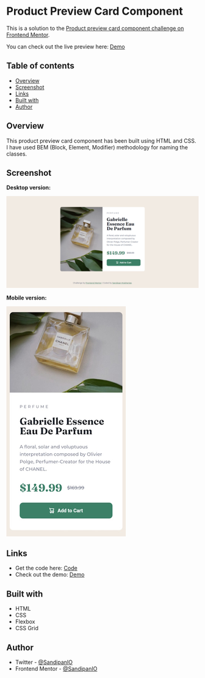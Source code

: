 # Product Preview Card Component

This is a solution to the [Product preview card component challenge on Frontend Mentor](https://www.frontendmentor.io/challenges/product-preview-card-component-GO7UmttRfa).

You can check out the live preview here: [Demo](https://sandipan-product-card-component.netlify.app/)

## Table of contents

- [Overview](#overview)
- [Screenshot](#screenshot)
- [Links](#links)
- [Built with](#built-with)
- [Author](#author)

## Overview

This product preview card component has been built using HTML and CSS. I have used BEM (Block, Element, Modifier) methodology for naming the classes.

## Screenshot

**Desktop version:**

![Desktop Version of Product Preview Card Component](https://github.com/SandipanIO/frontend-mentor-projects/raw/main/product-preview-card-component/screenshots/product-preview-card-component-desktop-version.png)

**Mobile version:**

![Mobile Version of Product Preview Card Component](https://github.com/SandipanIO/frontend-mentor-projects/raw/main/product-preview-card-component/screenshots/product-preview-card-component-mobile-version.jpg)

## Links

- Get the code here: [Code](https://github.com/SandipanIO/frontend-mentor-projects/tree/main/product-preview-card-component)
- Check out the demo: [Demo](https://sandipan-product-card-component.netlify.app/)


## Built with

- HTML
- CSS
- Flexbox
- CSS Grid

## Author

- Twitter - [@SandipanIO](https://www.twitter.com/SandipanIO)
- Frontend Mentor - [@SandipanIO](https://www.frontendmentor.io/profile/SandipanIO)
